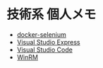 # 技術系 個人メモ

* [docker-selenium](memo\docker-selenium-memo.md)
* [Visual Studio Express](memo\visualstudioexpress-memo.md)
* [Visual Studio Code](memo\visualstudiocode-memo.md)
* [WinRM](memo\WinRM-memo.md)
